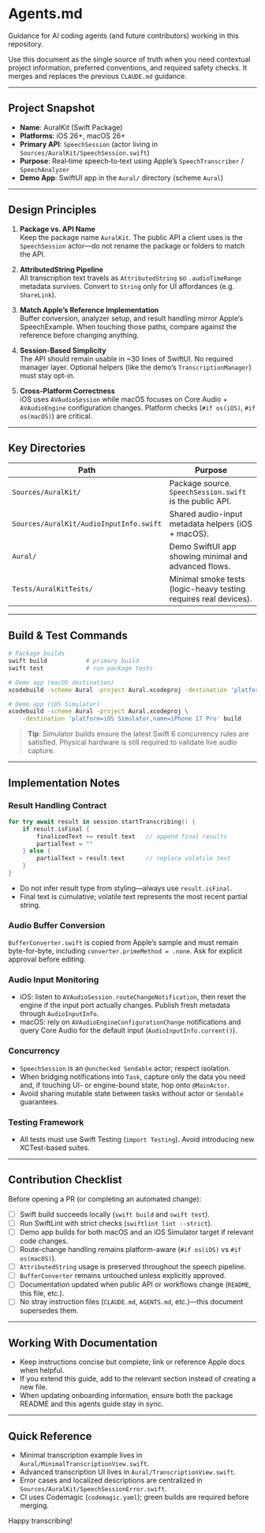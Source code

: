 # Agents.md

Guidance for AI coding agents (and future contributors) working in this repository.

Use this document as the single source of truth when you need contextual project
information, preferred conventions, and required safety checks. It merges and replaces
the previous `CLAUDE.md` guidance.

---

## Project Snapshot

- **Name**: AuralKit (Swift Package)
- **Platforms**: iOS 26+, macOS 26+
- **Primary API**: `SpeechSession` (actor living in `Sources/AuralKit/SpeechSession.swift`)
- **Purpose**: Real‑time speech‑to‑text using Apple’s `SpeechTranscriber` / `SpeechAnalyzer`
- **Demo App**: SwiftUI app in the `Aural/` directory (scheme `Aural`)

---

## Design Principles

1. **Package vs. API Name**  
   Keep the package name `AuralKit`. The public API a client uses is the `SpeechSession`
   actor—do not rename the package or folders to match the API.

2. **AttributedString Pipeline**  
   All transcription text travels as `AttributedString` so `.audioTimeRange` metadata
   survives. Convert to `String` only for UI affordances (e.g. `ShareLink`).

3. **Match Apple’s Reference Implementation**  
   Buffer conversion, analyzer setup, and result handling mirror Apple’s SpeechExample.
   When touching those paths, compare against the reference before changing anything.

4. **Session-Based Simplicity**  
   The API should remain usable in ~30 lines of SwiftUI. No required manager layer.
   Optional helpers (like the demo’s `TranscriptionManager`) must stay opt-in.

5. **Cross-Platform Correctness**  
   iOS uses `AVAudioSession` while macOS focuses on Core Audio + `AVAudioEngine`
   configuration changes. Platform checks (`#if os(iOS)`, `#if os(macOS)`) are critical.

---

## Key Directories

| Path                      | Purpose |
|---------------------------|---------|
| `Sources/AuralKit/`       | Package source. `SpeechSession.swift` is the public API. |
| `Sources/AuralKit/AudioInputInfo.swift` | Shared audio-input metadata helpers (iOS + macOS). |
| `Aural/`                  | Demo SwiftUI app showing minimal and advanced flows. |
| `Tests/AuralKitTests/`    | Minimal smoke tests (logic-heavy testing requires real devices). |

---

## Build & Test Commands

```bash
# Package builds
swift build           # primary build
swift test            # run package tests

# Demo app (macOS destination)
xcodebuild -scheme Aural -project Aural.xcodeproj -destination 'platform=macOS' build

# Demo app (iOS Simulator)
xcodebuild -scheme Aural -project Aural.xcodeproj \
    -destination 'platform=iOS Simulator,name=iPhone 17 Pro' build
```

> **Tip**: Simulator builds ensure the latest Swift 6 concurrency rules are satisfied.
> Physical hardware is still required to validate live audio capture.

---

## Implementation Notes

### Result Handling Contract

```swift
for try await result in session.startTranscribing() {
    if result.isFinal {
        finalizedText += result.text   // append final results
        partialText = ""
    } else {
        partialText = result.text      // replace volatile text
    }
}
```

- Do not infer result type from styling—always use `result.isFinal`.
- Final text is cumulative; volatile text represents the most recent partial string.

### Audio Buffer Conversion

`BufferConverter.swift` is copied from Apple’s sample and must remain byte-for-byte,
including `converter.primeMethod = .none`. Ask for explicit approval before editing.

### Audio Input Monitoring

- iOS: listen to `AVAudioSession.routeChangeNotification`, then reset the engine if the
  input port actually changes. Publish fresh metadata through `AudioInputInfo`.
- macOS: rely on `AVAudioEngineConfigurationChange` notifications and query Core Audio
  for the default input (`AudioInputInfo.current()`).

### Concurrency

- `SpeechSession` is an `@unchecked Sendable` actor; respect isolation.
- When bridging notifications into `Task`, capture only the data you need and, if
  touching UI- or engine-bound state, hop onto `@MainActor`.
- Avoid sharing mutable state between tasks without actor or `Sendable` guarantees.

### Testing Framework

- All tests must use Swift Testing (`import Testing`). Avoid introducing new XCTest-based suites.

---

## Contribution Checklist

Before opening a PR (or completing an automated change):

- [ ] Swift build succeeds locally (`swift build` and `swift test`).
- [ ] Run SwiftLint with strict checks (`swiftlint lint --strict`).
- [ ] Demo app builds for both macOS and an iOS Simulator target if relevant code changes.
- [ ] Route-change handling remains platform-aware (`#if os(iOS)` vs `#if os(macOS)`).
- [ ] `AttributedString` usage is preserved throughout the speech pipeline.
- [ ] `BufferConverter` remains untouched unless explicitly approved.
- [ ] Documentation updated when public API or workflows change (`README`, this file, etc.).
- [ ] No stray instruction files (`CLAUDE.md`, `AGENTS.md`, etc.)—this document supersedes them.

---

## Working With Documentation

- Keep instructions concise but complete; link or reference Apple docs when helpful.
- If you extend this guide, add to the relevant section instead of creating a new file.
- When updating onboarding information, ensure both the package README and this agents
  guide stay in sync.

---

## Quick Reference

- Minimal transcription example lives in `Aural/MinimalTranscriptionView.swift`.
- Advanced transcription UI lives in `Aural/TranscriptionView.swift`.
- Error cases and localized descriptions are centralized in `Sources/AuralKit/SpeechSessionError.swift`.
- CI uses Codemagic (`codemagic.yaml`); green builds are required before merging.

Happy transcribing!

